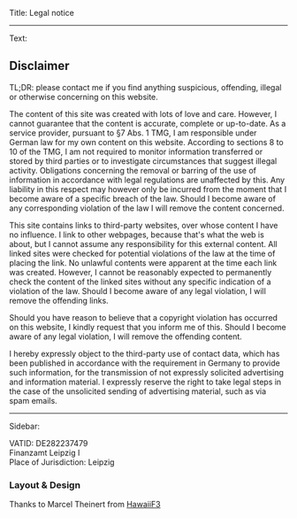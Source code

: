 Title: Legal notice

----

Text: 

## Disclaimer

TL;DR: please contact me if you find anything suspicious, offending, illegal or otherwise concerning on this website.

The content of this site was created with lots of love and care. However, I cannot guarantee that the content is accurate, complete or up-to-date. As a service provider, pursuant to §7 Abs. 1 TMG, I am responsible under German law for my own content on this website. According to sections 8 to 10 of the TMG, I am not required to monitor information transferred or stored by third parties or to investigate circumstances that suggest illegal activity. Obligations concerning the removal or barring of the use of information in accordance with legal regulations are unaffected by this. Any liability in this respect may however only be incurred from the moment that I become aware of a specific breach of the law. Should I become aware of any corresponding violation of the law I will remove the content concerned.

This site contains links to third-party websites, over whose content I have no influence. I link to other webpages, because that's what the web is about, but I cannot assume any responsibility for this external content. All linked sites were checked for potential violations of the law at the time of placing the link. No unlawful contents were apparent at the time each link was created. However, I cannot be reasonably expected to permanently check the content of the linked sites without any specific indication of a violation of the law. Should I become aware of any legal violation, I will remove the offending links.

Should you have reason to believe that a copyright violation has occurred on this website, I kindly request that you inform me of this. Should I become aware of any legal violation, I will remove the offending content.

I hereby expressly object to the third-party use of contact data, which has been published in accordance with the requirement in Germany to provide such information, for the transmission of not expressly solicited advertising and information material. I expressly reserve the right to take legal steps in the case of the unsolicited sending of advertising material, such as via spam emails.

----

Sidebar:

VATID: DE282237479  
Finanzamt Leipzig I  
Place of Jurisdiction: Leipzig

### Layout & Design

Thanks to Marcel Theinert from [HawaiiF3](http://hawaiif3.de)
